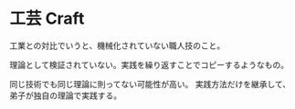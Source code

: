 # 工芸 Craft

工業との対比でいうと、機械化されていない職人技のこと。

理論として検証されていない。実践を繰り返すことでコピーするようなもの。

同じ技術でも同じ理論に則ってない可能性が高い。
実践方法だけを継承して、弟子が独自の理論で実践する。
